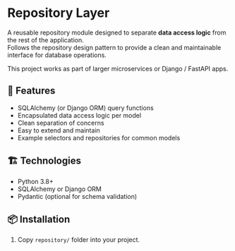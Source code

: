 # Repository Layer

A reusable repository module designed to separate **data access logic** from the rest of the application.  
Follows the repository design pattern to provide a clean and maintainable interface for database operations.

This project works as part of larger microservices or Django / FastAPI apps.

## 🚀 Features

- SQLAlchemy (or Django ORM) query functions
- Encapsulated data access logic per model
- Clean separation of concerns
- Easy to extend and maintain
- Example selectors and repositories for common models

## 🏗️ Technologies

- Python 3.8+
- SQLAlchemy or Django ORM
- Pydantic (optional for schema validation)

## 📦 Installation

1. Copy `repository/` folder into your project.

